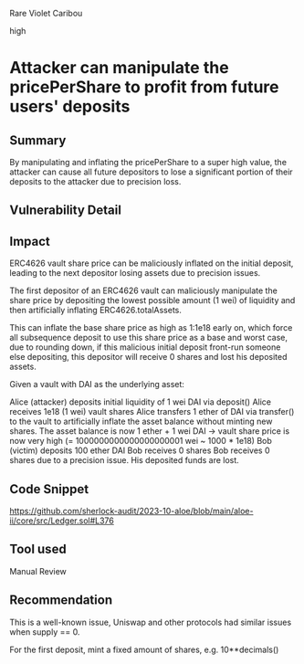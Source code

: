 Rare Violet Caribou

high

# Attacker can manipulate the pricePerShare to profit from future users' deposits
## Summary
By manipulating and inflating the pricePerShare to a super high value, the attacker can cause all future depositors to lose a significant portion of their deposits to the attacker due to precision loss.
## Vulnerability Detail

## Impact
ERC4626 vault share price can be maliciously inflated on the initial deposit, leading to the next depositor losing assets due to precision issues.

The first depositor of an ERC4626 vault can maliciously manipulate the share price by depositing the lowest possible amount (1 wei) of liquidity and then artificially inflating ERC4626.totalAssets.

This can inflate the base share price as high as 1:1e18 early on, which force all subsequence deposit to use this share price as a base and worst case, due to rounding down, if this malicious initial deposit front-run someone else depositing, this depositor will receive 0 shares and lost his deposited assets.

Given a vault with DAI as the underlying asset:

Alice (attacker) deposits initial liquidity of 1 wei DAI via deposit()
Alice receives 1e18 (1 wei) vault shares
Alice transfers 1 ether of DAI via transfer() to the vault to artificially inflate the asset balance without minting new shares. The asset balance is now 1 ether + 1 wei DAI -> vault share price is now very high (= 1000000000000000000001 wei ~ 1000 * 1e18)
Bob (victim) deposits 100 ether DAI
Bob receives 0 shares
Bob receives 0 shares due to a precision issue. His deposited funds are lost.


## Code Snippet
https://github.com/sherlock-audit/2023-10-aloe/blob/main/aloe-ii/core/src/Ledger.sol#L376
## Tool used

Manual Review

## Recommendation
This is a well-known issue, Uniswap and other protocols had similar issues when supply == 0.

For the first deposit, mint a fixed amount of shares, e.g. 10**decimals()